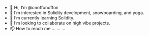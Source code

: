 - 👋 Hi, I’m @onoffonoffon
- 👀 I’m interested in Solidity development, snowboarding, and yoga.
- 🌱 I’m currently learning Solidity.
- 💞️ I’m looking to collaborate on high vibe projects.
- 📫 How to reach me ... ... ...

<!---
onoffonoffon/onoffonoffon is a ✨ special ✨ repository because its `README.md` (this file) appears on your GitHub profile.
You can click the Preview link to take a look at your changes.
--->

